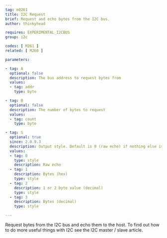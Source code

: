 ```yaml
---
tag: m0261
title: I2C Request
brief: Request and echo bytes from the I2C bus.
author: thinkyhead

requires: EXPERIMENTAL_I2CBUS
group: i2c

codes: [ M261 ]
related: [ M260 ]

parameters:

- tag: A
  optional: false
  description: The bus address to request bytes from
  values:
  - tag: addr
    type: byte

- tag: B
  optional: false
  description: The number of bytes to request
  values:
  - tag: count
    type: byte

- tag: S
  optional: true
  since: 2.0.9.3
  description: Output style. Default is 0 (raw echo) if nothing else is given.
  values:
  - tag: 0
    type: style
    description: Raw echo
  - tag: 1
    description: Bytes (hex)
    type: style
  - tag: 2
    description: 1 or 2 byte value (decimal)
    type: style
  - tag: 3
    description: Bytes (decimal)
    type: style

---
```


Request bytes from the I2C bus and echo them to the host. To find out how to do more useful things with I2C see the I2C master / slave article.
